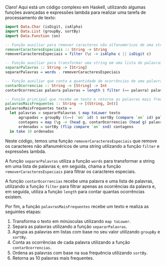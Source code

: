 Claro! Aqui está um código complexo em Haskell, utilizando algumas funções avançadas e expressões lambda para realizar uma tarefa de processamento de texto:

```haskell
import Data.Char (isDigit, isAlpha)
import Data.List (groupBy, sortBy)
import Data.Function (on)

-- Função auxiliar para remover caracteres não alfanuméricos de uma string
removerCaracteresEspeciais :: String -> String
removerCaracteresEspeciais = filter (\c -> isAlpha c || isDigit c)

-- Função auxiliar para transformar uma string em uma lista de palavras
separarPalavras :: String -> [String]
separarPalavras = words . removerCaracteresEspeciais

-- Função auxiliar que conta a quantidade de ocorrências de uma palavra em uma lista de palavras
contarOcorrencias :: String -> [String] -> Int
contarOcorrencias palavra palavras = length $ filter (== palavra) palavras

-- Função principal que recebe um texto e retorna as palavras mais frequentes, ordenadas por frequência
palavrasMaisFrequentes :: String -> [(String, Int)]
palavrasMaisFrequentes texto =
  let palavras = separarPalavras $ map toLower texto
      agrupadas = groupBy ((==) `on` id) $ sortBy (compare `on` id) palavras
      contagens = map (\g -> (head g, contarOcorrencias (head g) palavras)) agrupadas
      ordenadas = sortBy (flip compare `on` snd) contagens
  in take 10 ordenadas
```

Neste código, temos uma função `removerCaracteresEspeciais` que remove os caracteres não alfanuméricos de uma string utilizando a função `filter` e expressões lambda.

A função `separarPalavras` utiliza a função `words` para transformar a string em uma lista de palavras e, em seguida, chama a função `removerCaracteresEspeciais` para filtrar os caracteres especiais.

A função `contarOcorrencias` recebe uma palavra e uma lista de palavras, utilizando a função `filter` para filtrar apenas as ocorrências da palavra e, em seguida, utiliza a função `length` para contar quantas ocorrências existem.

Por fim, a função `palavrasMaisFrequentes` recebe um texto e realiza as seguintes etapas:

1. Transforma o texto em minúsculas utilizando `map toLower`.
2. Separa as palavras utilizando a função `separarPalavras`.
3. Agrupa as palavras em listas com base no seu valor utilizando `groupBy` e `sortBy`.
4. Conta as ocorrências de cada palavra utilizando a função `contarOcorrencias`.
5. Ordena as palavras com base na sua frequência utilizando `sortBy`.
6. Retorna as 10 palavras mais frequentes.